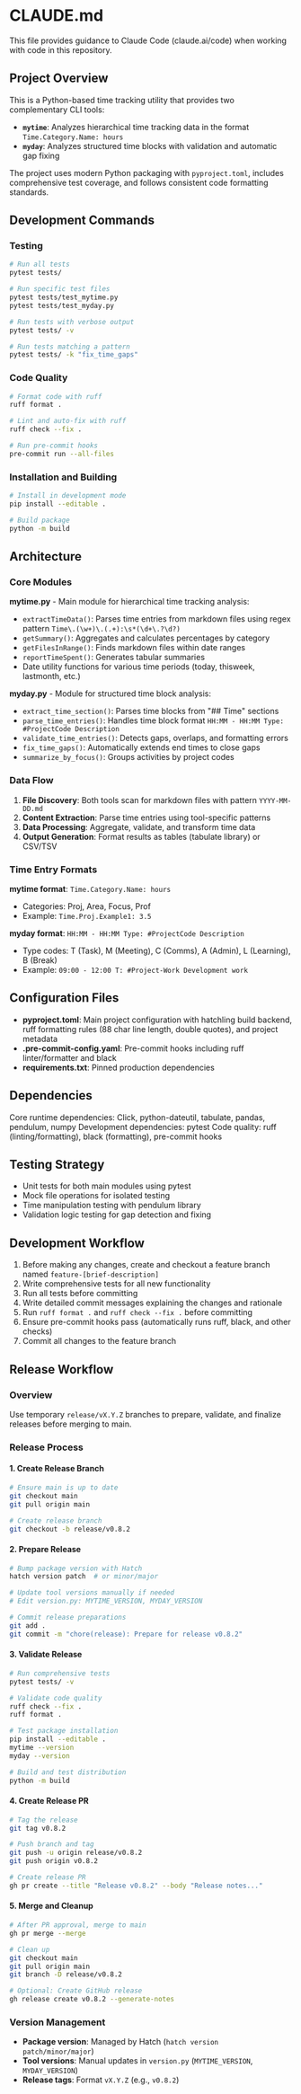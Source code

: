 # CLAUDE.md

This file provides guidance to Claude Code (claude.ai/code) when working with code in this repository.

## Project Overview

This is a Python-based time tracking utility that provides two complementary CLI tools:
- **`mytime`**: Analyzes hierarchical time tracking data in the format `Time.Category.Name: hours`
- **`myday`**: Analyzes structured time blocks with validation and automatic gap fixing

The project uses modern Python packaging with `pyproject.toml`, includes comprehensive test coverage, and follows consistent code formatting standards.

## Development Commands

### Testing
```bash
# Run all tests
pytest tests/

# Run specific test files
pytest tests/test_mytime.py
pytest tests/test_myday.py

# Run tests with verbose output
pytest tests/ -v

# Run tests matching a pattern
pytest tests/ -k "fix_time_gaps"
```

### Code Quality
```bash
# Format code with ruff
ruff format .

# Lint and auto-fix with ruff
ruff check --fix .

# Run pre-commit hooks
pre-commit run --all-files
```

### Installation and Building
```bash
# Install in development mode
pip install --editable .

# Build package
python -m build
```

## Architecture

### Core Modules

**mytime.py** - Main module for hierarchical time tracking analysis:
- `extractTimeData()`: Parses time entries from markdown files using regex pattern `Time\.(\w+)\.(.+):\s*(\d+\.?\d?)`
- `getSummary()`: Aggregates and calculates percentages by category
- `getFilesInRange()`: Finds markdown files within date ranges
- `reportTimeSpent()`: Generates tabular summaries
- Date utility functions for various time periods (today, thisweek, lastmonth, etc.)

**myday.py** - Module for structured time block analysis:
- `extract_time_section()`: Parses time blocks from "## Time" sections
- `parse_time_entries()`: Handles time block format `HH:MM - HH:MM Type: #ProjectCode Description`
- `validate_time_entries()`: Detects gaps, overlaps, and formatting errors
- `fix_time_gaps()`: Automatically extends end times to close gaps
- `summarize_by_focus()`: Groups activities by project codes

### Data Flow

1. **File Discovery**: Both tools scan for markdown files with pattern `YYYY-MM-DD.md`
2. **Content Extraction**: Parse time entries using tool-specific patterns
3. **Data Processing**: Aggregate, validate, and transform time data
4. **Output Generation**: Format results as tables (tabulate library) or CSV/TSV

### Time Entry Formats

**mytime format**: `Time.Category.Name: hours`
- Categories: Proj, Area, Focus, Prof
- Example: `Time.Proj.Example1: 3.5`

**myday format**: `HH:MM - HH:MM Type: #ProjectCode Description`
- Type codes: T (Task), M (Meeting), C (Comms), A (Admin), L (Learning), B (Break)
- Example: `09:00 - 12:00 T: #Project-Work Development work`

## Configuration Files

- **pyproject.toml**: Main project configuration with hatchling build backend, ruff formatting rules (88 char line length, double quotes), and project metadata
- **.pre-commit-config.yaml**: Pre-commit hooks including ruff linter/formatter and black
- **requirements.txt**: Pinned production dependencies

## Dependencies

Core runtime dependencies: Click, python-dateutil, tabulate, pandas, pendulum, numpy
Development dependencies: pytest
Code quality: ruff (linting/formatting), black (formatting), pre-commit hooks

## Testing Strategy

- Unit tests for both main modules using pytest
- Mock file operations for isolated testing
- Time manipulation testing with pendulum library
- Validation logic testing for gap detection and fixing

## Development Workflow

1. Before making any changes, create and checkout a feature branch named `feature-[brief-description]`
2. Write comprehensive tests for all new functionality
3. Run all tests before committing
4. Write detailed commit messages explaining the changes and rationale
5. Run `ruff format .` and `ruff check --fix .` before committing
6. Ensure pre-commit hooks pass (automatically runs ruff, black, and other checks)
7. Commit all changes to the feature branch

## Release Workflow

### Overview
Use temporary `release/vX.Y.Z` branches to prepare, validate, and finalize releases before merging to main.

### Release Process

#### 1. Create Release Branch
```bash
# Ensure main is up to date
git checkout main
git pull origin main

# Create release branch
git checkout -b release/v0.8.2
```

#### 2. Prepare Release
```bash
# Bump package version with Hatch
hatch version patch  # or minor/major

# Update tool versions manually if needed
# Edit version.py: MYTIME_VERSION, MYDAY_VERSION

# Commit release preparations
git add .
git commit -m "chore(release): Prepare for release v0.8.2"
```

#### 3. Validate Release
```bash
# Run comprehensive tests
pytest tests/ -v

# Validate code quality
ruff check --fix .
ruff format .

# Test package installation
pip install --editable .
mytime --version
myday --version

# Build and test distribution
python -m build
```

#### 4. Create Release PR
```bash
# Tag the release
git tag v0.8.2

# Push branch and tag
git push -u origin release/v0.8.2
git push origin v0.8.2

# Create release PR
gh pr create --title "Release v0.8.2" --body "Release notes..."
```

#### 5. Merge and Cleanup
```bash
# After PR approval, merge to main
gh pr merge --merge

# Clean up
git checkout main
git pull origin main
git branch -D release/v0.8.2

# Optional: Create GitHub release
gh release create v0.8.2 --generate-notes
```

### Version Management
- **Package version**: Managed by Hatch (`hatch version patch/minor/major`)
- **Tool versions**: Manual updates in `version.py` (`MYTIME_VERSION`, `MYDAY_VERSION`)
- **Release tags**: Format `vX.Y.Z` (e.g., `v0.8.2`)
